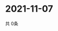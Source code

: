 # 2021-11-07
  共 0条

  <!-- BEGIN -->
  <!-- 最后更新时间Sun Nov 07 2021 14:03:10 GMT+0000 (Coordinated Universal Time) -->
  
  <!-- END -->
  
  